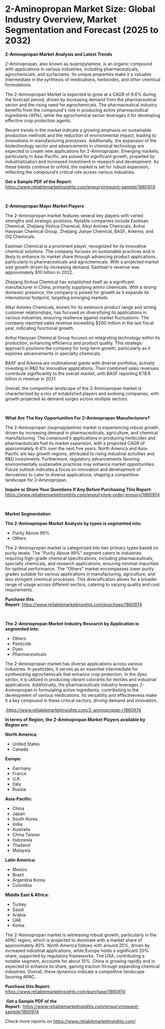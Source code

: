 <p><h1>2-Aminopropan Market Size: Global Industry Overview, Market Segmentation and Forecast (2025 to 2032)</h1></p><p><strong>2-Aminopropan Market Analysis and Latest Trends</strong></p>
<p><p>2-Aminopropan, also known as isopropylamine, is an organic compound with applications in various industries, including pharmaceuticals, agrochemicals, and surfactants. Its unique properties make it a valuable intermediate in the synthesis of medications, herbicides, and other chemical formulations.</p><p>The 2-Aminopropan Market is expected to grow at a CAGR of 6.6% during the forecast period, driven by increasing demand from the pharmaceutical sector and the rising need for agrochemicals. The pharmaceutical industry benefits from the compound's role in producing active pharmaceutical ingredients (APIs), while the agrochemical sector leverages it for developing effective crop protection agents.</p><p>Recent trends in the market indicate a growing emphasis on sustainable production methods and the reduction of environmental impact, leading to innovations in manufacturing processes. Additionally, the expansion of the biotechnology sector and advancements in chemical technology are expected to create new applications for 2-Aminopropan. Emerging markets, particularly in Asia-Pacific, are poised for significant growth, propelled by industrialization and increased investment in research and development. As these trends continue to unfold, the market is set for robust expansion, reflecting the compound’s critical role across various industries.</p></p>
<p><strong>Get a Sample PDF of the Report:&nbsp;</strong> <a href="https://www.reliablemarketinsights.com/enquiry/request-sample/1860974?utm_campaign=2206&utm_medium=2&utm_source=Github&utm_content=ia&utm_term=03022025&utm_id=2-aminopropan">https://www.reliablemarketinsights.com/enquiry/request-sample/1860974</a></p>
<p>&nbsp;</p>
<p><strong>2-Aminopropan Major Market Players</strong></p>
<p><p>The 2-Aminopropan market features several key players with varied strengths and strategic positions. Notable companies include Eastman Chemical, Zhejiang Xinhua Chemical, Alkyl Amines Chemicals, Anhui Haoyuan Chemical Group, Zhejiang Jianye Chemical, BASF, Arkema, and OQ Chemicals. </p><p>Eastman Chemical is a prominent player, recognized for its innovative chemical solutions. The company focuses on sustainable practices and is likely to enhance its market share through advancing product applications, particularly in pharmaceuticals and agrochemicals. With a projected market size growth driven by increasing demand, Eastman's revenue was approximately $10 billion in 2022.</p><p>Zhejiang Xinhua Chemical has established itself as a significant manufacturer in China, primarily supplying amino chemicals. With a strong domestic presence, the company is poised for growth as it expands its international footprint, targeting emerging markets.</p><p>Alkyl Amines Chemicals, known for its extensive product range and strong customer relationships, has focused on diversifying its applications in various industries, ensuring resilience against market fluctuations. The company reported sales revenue exceeding $200 million in the last fiscal year, indicating functional growth.</p><p>Anhui Haoyuan Chemical Group focuses on integrating technology within its production, enhancing efficiency and product quality. This strategic approach positions the company for long-term growth, particularly as it explores advancements in specialty chemicals.</p><p>BASF and Arkema are multinational giants with diverse portfolios, actively investing in R&D for innovative applications. Their combined sales revenues contribute significantly to the overall market, with BASF reporting €78.6 billion in revenue in 2021.</p><p>Overall, the competitive landscape of the 2-Aminopropan market is characterized by a mix of established players and evolving companies, with growth projected as demand surges across multiple sectors.</p></p>
<p>&nbsp;</p>
<p><strong>What Are The Key Opportunities For 2-Aminopropan Manufacturers?</strong></p>
<p><p>The 2-Aminopropan (isopropylamine) market is experiencing robust growth, driven by increasing demand in pharmaceuticals, agriculture, and chemical manufacturing. The compound's applications in producing herbicides and pharmaceuticals fuel its market expansion, with a projected CAGR of approximately 4-6% over the next five years. North America and Asia-Pacific are key growth regions, attributed to rising industrial activities and R&D investments. Furthermore, regulatory advancements favoring environmentally sustainable practices may enhance market opportunities. Future outlook indicates a focus on innovation and development of derivatives to cater to diverse applications, shaping a competitive landscape for 2-Aminopropan.</p></p>
<p><strong>Inquire or Share Your Questions If Any Before Purchasing This Report:</strong> <a href="https://www.reliablemarketinsights.com/enquiry/pre-order-enquiry/1860974?utm_campaign=2206&utm_medium=2&utm_source=Github&utm_content=ia&utm_term=03022025&utm_id=2-aminopropan">https://www.reliablemarketinsights.com/enquiry/pre-order-enquiry/1860974</a></p>
<p>&nbsp;</p>
<p><strong>Market Segmentation</strong></p>
<p><strong>The 2-Aminopropan Market Analysis by types is segmented into:</strong></p>
<p><ul><li>Purity Above 99%</li><li>Others</li></ul></p>
<p><p>The 2-Aminopropan market is categorized into two primary types based on purity levels. The "Purity Above 99%" segment caters to industries requiring high-grade chemical specifications, including pharmaceuticals, specialty chemicals, and research applications, ensuring minimal impurities for optimal performance. The "Others" market encompasses lower purity grades suitable for various applications in manufacturing, agriculture, and less stringent chemical processes. This diversification allows for a broader range of usage across different sectors, catering to varying quality and cost requirements.</p></p>
<p><strong>Purchase this Report:&nbsp;</strong><a href="https://www.reliablemarketinsights.com/purchase/1860974?utm_campaign=2206&utm_medium=2&utm_source=Github&utm_content=ia&utm_term=03022025&utm_id=2-aminopropan">https://www.reliablemarketinsights.com/purchase/1860974</a></p>
<p>&nbsp;</p>
<p><strong>The 2-Aminopropan Market Industry Research by Application is segmented into:</strong></p>
<p><ul><li>Others</li><li>Pesticide</li><li>Dyes</li><li>Pharmaceuticals</li></ul></p>
<p><p>The 2-Aminopropan market has diverse applications across various industries. In pesticides, it serves as an essential intermediate for synthesizing agrochemicals that enhance crop protection. In the dyes sector, it is utilized in producing vibrant colorants for textiles and industrial applications. Additionally, the pharmaceuticals industry leverages 2-Aminopropan in formulating active ingredients, contributing to the development of various medications. Its versatility and effectiveness make it a key compound in these critical sectors, driving demand and innovation.</p></p>
<p><a href="https://www.reliablemarketinsights.com/2-aminopropan-r1860974?utm_campaign=2206&utm_medium=2&utm_source=Github&utm_content=ia&utm_term=03022025&utm_id=2-aminopropan">&nbsp;https://www.reliablemarketinsights.com/2-aminopropan-r1860974</a></p>
<p><strong>In terms of Region, the 2-Aminopropan Market Players available by Region are:</strong></p>
<p>
    <p> <strong> North America: </strong>
        <ul>
            <li>United States</li>
            <li>Canada</li>
        </ul>
        </p> 
    <p> <strong> Europe: </strong>
        <ul>
            <li>Germany</li>
            <li>France</li>
            <li>U.K.</li>
            <li>Italy</li>
            <li>Russia</li>
        </ul>
        </p> 
    <p> <strong> Asia-Pacific: </strong>
        <ul>
            <li>China</li>
            <li>Japan</li>
            <li>South Korea</li>
            <li>India</li>
            <li>Australia</li>
            <li>China Taiwan</li>
            <li>Indonesia</li>
            <li>Thailand</li>
            <li>Malaysia</li>
        </ul>
        </p> 
    <p> <strong> Latin America: </strong>
        <ul>
            <li>Mexico</li>
            <li>Brazil</li>
            <li>Argentina Korea</li>
            <li>Colombia</li>
        </ul>
        </p> 
    <p> <strong> Middle East & Africa: </strong>
        <ul>
            <li>Turkey</li>
            <li>Saudi</li>
            <li>Arabia</li>
            <li>UAE</li>
            <li>Korea</li>
        </ul>
    </p>
    </p>
<p><p>The 2-Aminopropan market is witnessing robust growth, particularly in the APAC region, which is projected to dominate with a market share of approximately 40%. North America follows with around 25%, driven by increased industrial applications, while Europe holds a significant 20% share, supported by regulatory frameworks. The USA, contributing a notable segment, accounts for about 10%. China is growing rapidly and is expected to enhance its share, gaining traction through expanding chemical industries. Overall, these dynamics indicate a competitive landscape favoring APAC.</p></p>
<p><strong>Purchase this Report: </strong><a href="https://www.reliablemarketinsights.com/purchase/1860974?utm_campaign=2206&utm_medium=2&utm_source=Github&utm_content=ia&utm_term=03022025&utm_id=2-aminopropan">https://www.reliablemarketinsights.com/purchase/1860974</a></p>
<p>&nbsp;<strong>Get a Sample PDF of the Report:&nbsp;&nbsp;</strong><a href="https://www.reliablemarketinsights.com/enquiry/request-sample/1860974?utm_campaign=2206&utm_medium=2&utm_source=Github&utm_content=ia&utm_term=03022025&utm_id=2-aminopropan">https://www.reliablemarketinsights.com/enquiry/request-sample/1860974</a></p>
<p><strong></strong></p>
<p>Check more reports on <a href="https://www.reliablemarketinsights.com/?utm_campaign=2206&utm_medium=2&utm_source=Github&utm_content=ia&utm_term=03022025&utm_id=2-aminopropan">https://www.reliablemarketinsights.com/</a></p>